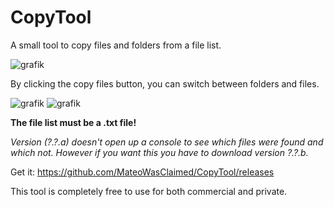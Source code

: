 # CopyTool
A small tool to copy files and folders from a file list.

![grafik](https://github.com/MateoWasClaimed/CopyTool/assets/90092866/a5919b53-af37-4694-b0a0-9231eec7565d)

By clicking the copy files button, you can switch between folders and files.

![grafik](https://github.com/MateoWasClaimed/CopyTool/assets/90092866/c8544ee5-b8e1-43cf-9e85-fb8b27270b3a) ![grafik](https://github.com/MateoWasClaimed/CopyTool/assets/90092866/b093bd37-2631-4918-8e1b-629f7c071e61)

**The file list must be a .txt file!**

*Version (?.?.a) doesn't open up a console to see which files were found and which not.
However if you want this you have to download version ?.?.b.*

Get it: https://github.com/MateoWasClaimed/CopyTool/releases

This tool is completely free to use for both commercial and private.
